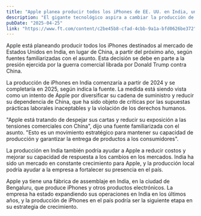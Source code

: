 ```yaml
---
title: "Apple planea producir todos los iPhones de EE. UU. en India, un giro hacia fuera de China"
description: "El gigante tecnológico aspira a cambiar la producción de iPhones hacia la India en respuesta a la guerra comercial de Donald Trump"
pubDate: "2025-04-25"
link: "https://www.ft.com/content/c2be45b8-cfad-4cbb-9a1a-bfd0626be372"
---
```


Apple está planeando producir todos los iPhones destinados al mercado de Estados Unidos en India, en lugar de China, a partir del próximo año, según fuentes familiarizadas con el asunto. Esta decisión se debe en parte a la presión ejercida por la guerra comercial librada por Donald Trump contra China.

La producción de iPhones en India comenzaría a partir de 2024 y se completaría en 2025, según indica la fuente. La medida está siendo vista como un intento de Apple por diversificar su cadena de suministro y reducir su dependencia de China, que ha sido objeto de críticas por las supuestas prácticas laborales inaceptables y la violación de los derechos humanos.

"Apple está tratando de despejar sus cartas y reducir su exposición a las tensiones comerciales con China", dijo una fuente familiarizada con el asunto. "Esto es un movimiento estratégico para mantener su capacidad de producción y garantizar la entrega de productos a los consumidores".

La producción en India también podría ayudar a Apple a reducir costos y mejorar su capacidad de respuesta a los cambios en los mercados. India ha sido un mercado en constante crecimiento para Apple, y la producción local podría ayudar a la empresa a fortalecer su presencia en el país.

Apple ya tiene una fábrica de assemblaje en India, en la ciudad de Bengaluru, que produce iPhones y otros productos electrónicos. La empresa ha estado expandiendo sus operaciones en India en los últimos años, y la producción de iPhones en el país podría ser la siguiente etapa en su estrategia de crecimiento.
